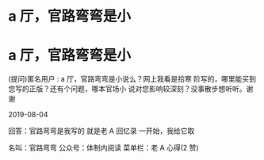 # a 厅，官路弯弯是小

# a 厅，官路弯弯是小

(提问)匿名用户 : a 厅，官路弯弯是小说么？网上我看是拾寒 阶写的，哪里能买到您写的正版？还有个问题，哪本官场小 说对您影响较深刻？没事散步想听听。谢谢

2019-08-04

回答：官路弯弯是我写的 就是老 A 回忆录 一开始，我给它取

名叫：官路弯弯 公众号：体制内阅读 菜单栏：老 A 心得(2 赞)